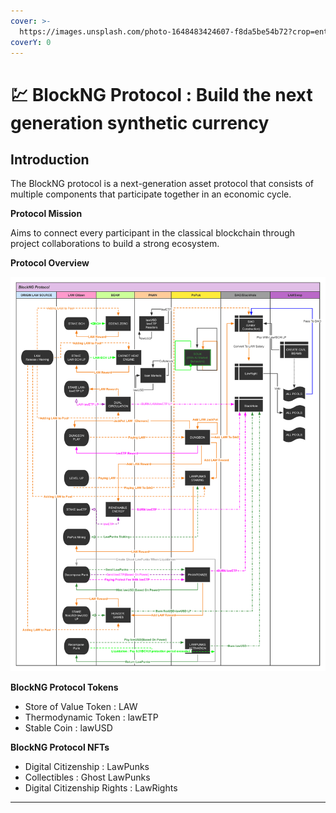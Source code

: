 ```yaml
---
cover: >-
  https://images.unsplash.com/photo-1648483424607-f8da5be54b72?crop=entropy&cs=srgb&fm=jpg&ixid=MnwxOTcwMjR8MHwxfHJhbmRvbXx8fHx8fHx8fDE2NTAwMTUxOTU&ixlib=rb-1.2.1&q=85
coverY: 0
---
```


# 💹 BlockNG Protocol : Build the next generation synthetic currency

## Introduction

The BlockNG protocol is a next-generation asset protocol that consists of multiple components that participate together in an economic cycle.



**Protocol Mission**&#x20;

Aims to connect every participant in the classical blockchain through project collaborations to build a strong ecosystem.



**Protocol Overview**

![BlockNG Protocol](<.gitbook/assets/BlockNG Protocol (5).png>)

**BlockNG Protocol Tokens**

* Store of Value Token : LAW
* Thermodynamic Token : lawETP
* Stable Coin : lawUSD

**BlockNG Protocol NFTs**

* Digital Citizenship : LawPunks
* Collectibles : Ghost LawPunks
* Digital Citizenship Rights : LawRights

****
